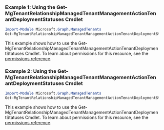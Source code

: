 ### Example 1: Using the Get-MgTenantRelationshipManagedTenantManagementActionTenantDeploymentStatuses Cmdlet
```powershell
Import-Module Microsoft.Graph.ManagedTenants
Get-MgTenantRelationshipManagedTenantManagementActionTenantDeploymentStatuses -ManagementActionTenantDeploymentStatusId $managementActionTenantDeploymentStatusId
```
This example shows how to use the Get-MgTenantRelationshipManagedTenantManagementActionTenantDeploymentStatuses Cmdlet.
To learn about permissions for this resource, see the [permissions reference](/graph/permissions-reference).
### Example 2: Using the Get-MgTenantRelationshipManagedTenantManagementActionTenantDeploymentStatuses Cmdlet
```powershell
Import-Module Microsoft.Graph.ManagedTenants
Get-MgTenantRelationshipManagedTenantManagementActionTenantDeploymentStatuses
```
This example shows how to use the Get-MgTenantRelationshipManagedTenantManagementActionTenantDeploymentStatuses Cmdlet.
To learn about permissions for this resource, see the [permissions reference](/graph/permissions-reference).
